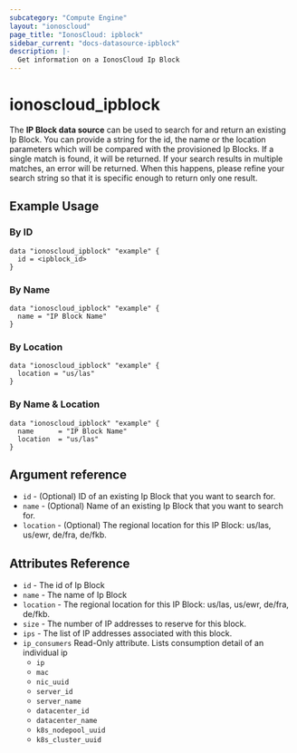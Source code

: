 ```yaml
---
subcategory: "Compute Engine"
layout: "ionoscloud"
page_title: "IonosCloud: ipblock"
sidebar_current: "docs-datasource-ipblock"
description: |-
  Get information on a IonosCloud Ip Block
---
```


# ionoscloud\_ipblock

The **IP Block data source** can be used to search for and return an existing Ip Block.
You can provide a string for the id, the name or the location parameters which will be compared with the provisioned Ip Blocks.
If a single match is found, it will be returned. If your search results in multiple matches, an error will be returned.
When this happens, please refine your search string so that it is specific enough to return only one result.

## Example Usage

### By ID
```hcl
data "ionoscloud_ipblock" "example" {
  id = <ipblock_id>
}
``` 

### By Name
```hcl
data "ionoscloud_ipblock" "example" {
  name = "IP Block Name"
}
``` 

### By Location
```hcl
data "ionoscloud_ipblock" "example" {
  location = "us/las"
}
``` 

### By Name & Location
``` 
data "ionoscloud_ipblock" "example" {
  name      = "IP Block Name"
  location  = "us/las"
}
```

## Argument reference

* `id` - (Optional) ID of an existing Ip Block that you want to search for.
* `name` - (Optional) Name of an existing Ip Block that you want to search for.
* `location` - (Optional) The regional location for this IP Block: us/las, us/ewr, de/fra, de/fkb.

## Attributes Reference
* `id` - The id of Ip Block
* `name` - The name of Ip Block
* `location` - The regional location for this IP Block: us/las, us/ewr, de/fra, de/fkb.
* `size` - The number of IP addresses to reserve for this block.
* `ips` - The list of IP addresses associated with this block.
* `ip_consumers` Read-Only attribute. Lists consumption detail of an individual ip
  * `ip`
  * `mac`
  * `nic_uuid`
  * `server_id`
  * `server_name`
  * `datacenter_id`
  * `datacenter_name`
  * `k8s_nodepool_uuid`
  * `k8s_cluster_uuid`